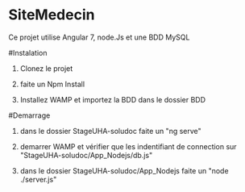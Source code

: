 # SiteMedecin

Ce projet utilise Angular 7, node.Js et une BDD MySQL

#Instalation 

1) Clonez le projet

2) faite un Npm Install

3) Installez WAMP et importez la BDD dans le dossier BDD

#Demarrage

1) dans le dossier StageUHA-soludoc faite un "ng serve"

2) demarrer WAMP et vérifier que les indentifiant de connection sur "StageUHA-soludoc/App_Nodejs/db.js"

3) dans le dossier StageUHA-soludoc/App_Nodejs faite un "node ./server.js"





